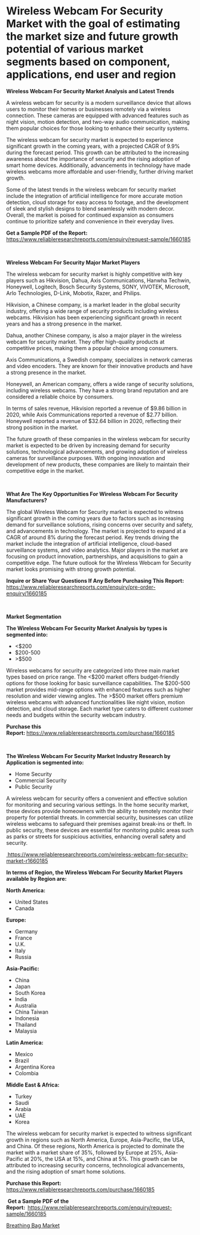 <p><h1>Wireless Webcam For Security Market with the goal of estimating the market size and future growth potential of various market segments based on component, applications, end user and region</h1></p><p><strong>Wireless Webcam For Security Market Analysis and Latest Trends</strong></p>
<p><p>A wireless webcam for security is a modern surveillance device that allows users to monitor their homes or businesses remotely via a wireless connection. These cameras are equipped with advanced features such as night vision, motion detection, and two-way audio communication, making them popular choices for those looking to enhance their security systems.</p><p>The wireless webcam for security market is expected to experience significant growth in the coming years, with a projected CAGR of 9.9% during the forecast period. This growth can be attributed to the increasing awareness about the importance of security and the rising adoption of smart home devices. Additionally, advancements in technology have made wireless webcams more affordable and user-friendly, further driving market growth.</p><p>Some of the latest trends in the wireless webcam for security market include the integration of artificial intelligence for more accurate motion detection, cloud storage for easy access to footage, and the development of sleek and stylish designs to blend seamlessly with modern decor. Overall, the market is poised for continued expansion as consumers continue to prioritize safety and convenience in their everyday lives.</p></p>
<p><strong>Get a Sample PDF of the Report:&nbsp;</strong> <a href="https://www.reliableresearchreports.com/enquiry/request-sample/1660185">https://www.reliableresearchreports.com/enquiry/request-sample/1660185</a></p>
<p>&nbsp;</p>
<p><strong>Wireless Webcam For Security Major Market Players</strong></p>
<p><p>The wireless webcam for security market is highly competitive with key players such as Hikvision, Dahua, Axis Communications, Hanwha Techwin, Honeywell, Logitech, Bosch Security Systems, SONY, VIVOTEK, Microsoft, Arlo Technologies, D-Link, Mobotix, Razer, and Philips.</p><p>Hikvision, a Chinese company, is a market leader in the global security industry, offering a wide range of security products including wireless webcams. Hikvision has been experiencing significant growth in recent years and has a strong presence in the market.</p><p>Dahua, another Chinese company, is also a major player in the wireless webcam for security market. They offer high-quality products at competitive prices, making them a popular choice among consumers.</p><p>Axis Communications, a Swedish company, specializes in network cameras and video encoders. They are known for their innovative products and have a strong presence in the market.</p><p>Honeywell, an American company, offers a wide range of security solutions, including wireless webcams. They have a strong brand reputation and are considered a reliable choice by consumers.</p><p>In terms of sales revenue, Hikvision reported a revenue of $9.86 billion in 2020, while Axis Communications reported a revenue of $2.77 billion. Honeywell reported a revenue of $32.64 billion in 2020, reflecting their strong position in the market.</p><p>The future growth of these companies in the wireless webcam for security market is expected to be driven by increasing demand for security solutions, technological advancements, and growing adoption of wireless cameras for surveillance purposes. With ongoing innovation and development of new products, these companies are likely to maintain their competitive edge in the market.</p></p>
<p>&nbsp;</p>
<p><strong>What Are The Key Opportunities For Wireless Webcam For Security Manufacturers?</strong></p>
<p><p>The global Wireless Webcam for Security market is expected to witness significant growth in the coming years due to factors such as increasing demand for surveillance solutions, rising concerns over security and safety, and advancements in technology. The market is projected to expand at a CAGR of around 8% during the forecast period. Key trends driving the market include the integration of artificial intelligence, cloud-based surveillance systems, and video analytics. Major players in the market are focusing on product innovation, partnerships, and acquisitions to gain a competitive edge. The future outlook for the Wireless Webcam for Security market looks promising with strong growth potential.</p></p>
<p><strong>Inquire or Share Your Questions If Any Before Purchasing This Report:</strong> <a href="https://www.reliableresearchreports.com/enquiry/pre-order-enquiry/1660185">https://www.reliableresearchreports.com/enquiry/pre-order-enquiry/1660185</a></p>
<p>&nbsp;</p>
<p><strong>Market Segmentation</strong></p>
<p><strong>The Wireless Webcam For Security Market Analysis by types is segmented into:</strong></p>
<p><ul><li><$200</li><li>$200-500</li><li>>$500</li></ul></p>
<p><p>Wireless webcams for security are categorized into three main market types based on price range. The <$200 market offers budget-friendly options for those looking for basic surveillance capabilities. The $200-500 market provides mid-range options with enhanced features such as higher resolution and wider viewing angles. The >$500 market offers premium wireless webcams with advanced functionalities like night vision, motion detection, and cloud storage. Each market type caters to different customer needs and budgets within the security webcam industry.</p></p>
<p><strong>Purchase this Report:&nbsp;</strong><a href="https://www.reliableresearchreports.com/purchase/1660185">https://www.reliableresearchreports.com/purchase/1660185</a></p>
<p>&nbsp;</p>
<p><strong>The Wireless Webcam For Security Market Industry Research by Application is segmented into:</strong></p>
<p><ul><li>Home Security</li><li>Commercial Security</li><li>Public Security</li></ul></p>
<p><p>A wireless webcam for security offers a convenient and effective solution for monitoring and securing various settings. In the home security market, these devices provide homeowners with the ability to remotely monitor their property for potential threats. In commercial security, businesses can utilize wireless webcams to safeguard their premises against break-ins or theft. In public security, these devices are essential for monitoring public areas such as parks or streets for suspicious activities, enhancing overall safety and security.</p></p>
<p><a href="https://www.reliableresearchreports.com/wireless-webcam-for-security-market-r1660185">&nbsp;https://www.reliableresearchreports.com/wireless-webcam-for-security-market-r1660185</a></p>
<p><strong>In terms of Region, the Wireless Webcam For Security Market Players available by Region are:</strong></p>
<p>
    <p> <strong> North America: </strong>
        <ul>
            <li>United States</li>
            <li>Canada</li>
        </ul>
        </p> 
    <p> <strong> Europe: </strong>
        <ul>
            <li>Germany</li>
            <li>France</li>
            <li>U.K.</li>
            <li>Italy</li>
            <li>Russia</li>
        </ul>
        </p> 
    <p> <strong> Asia-Pacific: </strong>
        <ul>
            <li>China</li>
            <li>Japan</li>
            <li>South Korea</li>
            <li>India</li>
            <li>Australia</li>
            <li>China Taiwan</li>
            <li>Indonesia</li>
            <li>Thailand</li>
            <li>Malaysia</li>
        </ul>
        </p> 
    <p> <strong> Latin America: </strong>
        <ul>
            <li>Mexico</li>
            <li>Brazil</li>
            <li>Argentina Korea</li>
            <li>Colombia</li>
        </ul>
        </p> 
    <p> <strong> Middle East & Africa: </strong>
        <ul>
            <li>Turkey</li>
            <li>Saudi</li>
            <li>Arabia</li>
            <li>UAE</li>
            <li>Korea</li>
        </ul>
    </p>
    </p>
<p><p>The wireless webcam for security market is expected to witness significant growth in regions such as North America, Europe, Asia-Pacific, the USA, and China. Of these regions, North America is projected to dominate the market with a market share of 35%, followed by Europe at 25%, Asia-Pacific at 20%, the USA at 15%, and China at 5%. This growth can be attributed to increasing security concerns, technological advancements, and the rising adoption of smart home solutions.</p></p>
<p><strong>Purchase this Report: </strong><a href="https://www.reliableresearchreports.com/purchase/1660185">https://www.reliableresearchreports.com/purchase/1660185</a></p>
<p>&nbsp;<strong>Get a Sample PDF of the Report:&nbsp;&nbsp;</strong><a href="https://www.reliableresearchreports.com/enquiry/request-sample/1660185">https://www.reliableresearchreports.com/enquiry/request-sample/1660185</a></p>
<p><strong></strong></p>
<p><p><a href="https://meowing-lemming-dd3.notion.site/Analyzing-Breathing-Bag-Market-Global-Industry-Perspective-and-Forecast-2024-to-2031-8e931b607e814e81a4a0bea719557aad">Breathing Bag Market</a></p></p>
